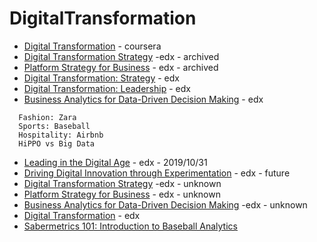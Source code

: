 # DigitalTransformation


* [Digital Transformation](https://www.coursera.org/learn/bcg-uva-darden-digital-transformation/home/welcome) - coursera
* [Digital Transformation Strategy](https://courses.edx.org/courses/course-v1:BUx+QD501x+2T2017/course/) -edx - archived
* [Platform Strategy for Business](https://courses.edx.org/courses/course-v1:BUx+QD505x+2T2017/course/) - edx - archived
* [Digital Transformation: Strategy](https://courses.edx.org/courses/course-v1:KTHx+DTS02.1x+1T2018/course/) - edx
* [Digital Transformation: Leadership](https://courses.edx.org/courses/course-v1:KTHx+DTL03.1x+1T2018/course/) - edx
* [Business Analytics for Data-Driven Decision Making](https://courses.edx.org/courses/course-v1:BUx+QD602x+2T2019/course/) - edx
  
```
  Fashion: Zara
  Sports: Baseball 
  Hospitality: Airbnb
  HiPPO vs Big Data
```
* [Leading in the Digital Age](https://www.edx.org/course/leading-in-the-digital-age-2) - edx - 2019/10/31
* [Driving Digital Innovation through Experimentation](https://www.edx.org/course/driving-digital-innovation-through-experimentation) - edx - future
* [Digital Transformation Strategy](https://www.edx.org/course/digital-transformation-strategy-2) -edx - unknown
* [Platform Strategy for Business](https://www.edx.org/course/platform-strategy-for-business-2) - edx - unknown 
* [Business Analytics for Data-Driven Decision Making](https://www.edx.org/course/business-analytics-data-driven-decision-bux-qd602x-1) -edx - unknown
* [Digital Transformation](https://www.edx.org/professional-certificate/kthx-digital-transformation) - edx
* [Sabermetrics 101: Introduction to Baseball Analytics](https://courses.edx.org/courses/course-v1:BUx+SABR101x+2T2015/course/)
